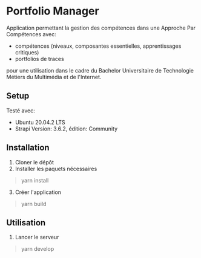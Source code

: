 # Portfolio Manager

Application permettant la gestion des compétences dans une Approche Par Compétences avec:

- compétences (niveaux, composantes essentielles, apprentissages critiques)
- portfolios de traces

pour une utilisation dans le cadre du Bachelor Universitaire de Technologie Métiers du Multimédia et de l'Internet.

## Setup
Testé avec:

- Ubuntu 20.04.2 LTS
- Strapi Version: 3.6.2, édition: Community

## Installation
1. Cloner le dépôt
2. Installer les paquets nécessaires
> yarn install
3. Créer l'application
> yarn build

## Utilisation
1. Lancer le serveur
> yarn develop


